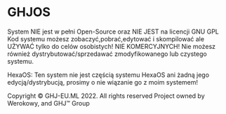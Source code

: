 # GHJOS
System NIE jest w pełni Open-Source oraz NIE JEST na licencji GNU GPL
Kod systemu możesz zobaczyć,pobrać,edytować i skompilować ale UŻYWAĆ tylko do celów osobistych! NIE KOMERCYJNYCH!
Nie możesz również dystrybutować/sprzedawać zmodyfikowanego lub czystego systemu.




HexaOS: Ten system nie jest częścią systemu HexaOS ani żadną jego edycją/dystrybucją, prosimy o nie wiązanie go z moim systemem!

Copyright ©️ GHJ-EU.ML 2022. All rights reserved
Project owned by Werokowy, and GHJ™️ Group
